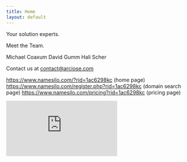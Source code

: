 ```yaml
---
title: Home
layout: default
---
```


Your solution experts.



Meet the Team.

Michael Coaxum
David Gumm
Hali Scher


Contact us at contact@arciose.com



https://www.namesilo.com/?rid=1ac6298kc (home page)
https://www.namesilo.com/register.php?rid=1ac6298kc (domain search page)
https://www.namesilo.com/pricing?rid=1ac6298kc (pricing page)




[![](http://www.namesilo.com/affiliate/banner_gen.php?aid=1ac6298kc&bid=3 "Affiliate link.")](http://www.namesilo.com/?rid=1ac6298kc)